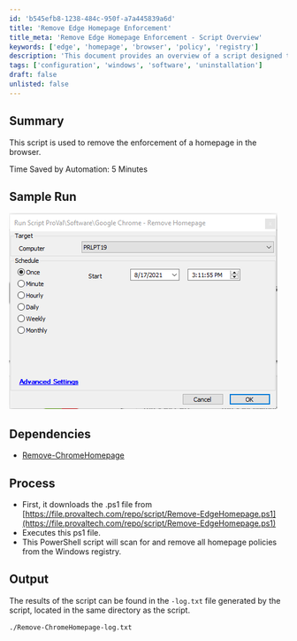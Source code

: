 ```yaml
---
id: 'b545efb8-1238-484c-950f-a7a445839a6d'
title: 'Remove Edge Homepage Enforcement'
title_meta: 'Remove Edge Homepage Enforcement - Script Overview'
keywords: ['edge', 'homepage', 'browser', 'policy', 'registry']
description: 'This document provides an overview of a script designed to remove the enforcement of a homepage in the Edge browser. It details the process, dependencies, and expected output, ensuring users can effectively manage browser settings without manual intervention.'
tags: ['configuration', 'windows', 'software', 'uninstallation']
draft: false
unlisted: false
---
```

## Summary

This script is used to remove the enforcement of a homepage in the browser.

Time Saved by Automation: 5 Minutes

## Sample Run

![Sample Run](../../../static/img/Google-Chrome---Remove-Homepage/image_1.png)

## Dependencies

- [Remove-ChromeHomepage](https://proval.itglue.com/DOC-5078775-7347742)

## Process

- First, it downloads the .ps1 file from [https://file.provaltech.com/repo/script/Remove-EdgeHomepage.ps1](https://file.provaltech.com/repo/script/Remove-EdgeHomepage.ps1)
- Executes this ps1 file.
- This PowerShell script will scan for and remove all homepage policies from the Windows registry.

## Output

The results of the script can be found in the `-log.txt` file generated by the script, located in the same directory as the script.

```
./Remove-ChromeHomepage-log.txt
```







